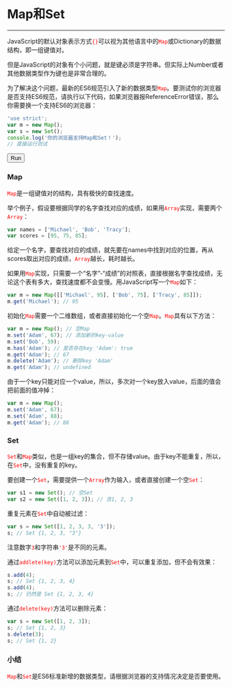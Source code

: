 <link rel="stylesheet" href="../../../static/css/button.css"/>
<link rel="stylesheet" href="../../../static/css/console.css"/>

# Map和Set
---

JavaScript的默认对象表示方式<font color="red"><code>{}</code></font>可以视为其他语言中的<font color="red"><code>Map</code></font>或Dictionary的数据结构，即一组键值对。

但是JavaScript的对象有个小问题，就是键必须是字符串。但实际上Number或者其他数据类型作为键也是非常合理的。

为了解决这个问题，最新的ES6规范引入了新的数据类型<font color="red"><code>Map</code></font>。要测试你的浏览器是否支持ES6规范，请执行以下代码，如果浏览器报ReferenceError错误，那么你需要换一个支持ES6的浏览器：

```javascript
'use strict';
var m = new Map();
var s = new Set();
console.log('你的浏览器支持Map和Set！');
// 直接运行测试
```

<button class="run" onclick="(() => {
    const element = document.querySelector('p#mapAndSet');
    try {
        'use strict';
        var m = new Map();
        var s = new Set();
        console.log('你的浏览器支持Map和Set！');
        element.classList.remove(['consoleError']);
        element.classList.add('consoleLog');
        element.removeAttribute('hidden');
        element.innerHTML = `<label class='consoleLog'>'你的浏览器支持Map和Set！'</label>`;
    } catch (e) {
        element.classList.remove(['consoleLog']);
        element.classList.add('consoleError');
        element.removeAttribute('hidden');
        element.innerHTML = `<label class='consoleError'>${e}</label>`;
    }
})();">Run</button>
<p id="mapAndSet" hidden></p>

### Map
<font color="red"><code>Map</code></font>是一组键值对的结构，具有极快的查找速度。

举个例子，假设要根据同学的名字查找对应的成绩，如果用<font color="red"><code>Array</code></font>实现，需要两个<font color="red"><code>Array</code></font>：

```javascript
var names = ['Michael', 'Bob', 'Tracy'];
var scores = [95, 75, 85];
```

给定一个名字，要查找对应的成绩，就先要在names中找到对应的位置，再从scores取出对应的成绩，<font color="red"><code>Array</code></font>越长，耗时越长。

如果用<font color="red"><code>Map</code></font>实现，只需要一个“名字”-“成绩”的对照表，直接根据名字查找成绩，无论这个表有多大，查找速度都不会变慢。用JavaScript写一个<font color="red"><code>Map</code></font>如下：

```javascript
var m = new Map([['Michael', 95], ['Bob', 75], ['Tracy', 85]]);
m.get('Michael'); // 95
```

初始化<font color="red"><code>Map</code></font>需要一个二维数组，或者直接初始化一个空<font color="red"><code>Map</code></font>。<font color="red"><code>Map</code></font>具有以下方法：

```javascript
var m = new Map(); // 空Map
m.set('Adam', 67); // 添加新的key-value
m.set('Bob', 59);
m.has('Adam'); // 是否存在key 'Adam': true
m.get('Adam'); // 67
m.delete('Adam'); // 删除key 'Adam'
m.get('Adam'); // undefined
```

由于一个key只能对应一个value，所以，多次对一个key放入value，后面的值会把前面的值冲掉：

```javascript
var m = new Map();
m.set('Adam', 67);
m.set('Adam', 88);
m.get('Adam'); // 88
```

### Set
<font color="red"><code>Set</code></font>和<font color="red"><code>Map</code></font>类似，也是一组key的集合，但不存储value。由于key不能重复，所以，在<font color="red"><code>Set</code></font>中，没有重复的key。

要创建一个<font color="red"><code>Set</code></font>，需要提供一个<font color="red"><code>Array</code></font>作为输入，或者直接创建一个空<font color="red"><code>Set</code></font>：

```javascript
var s1 = new Set(); // 空Set
var s2 = new Set([1, 2, 3]); // 含1, 2, 3
```

重复元素在<font color="red"><code>Set</code></font>中自动被过滤：

```javascript
var s = new Set([1, 2, 3, 3, '3']);
s; // Set {1, 2, 3, "3"}
```

注意数字<font color="red"><code>3</code></font>和字符串<font color="red"><code>'3'</code></font>是不同的元素。

通过<font color="red"><code>addlete(key)</code></font>方法可以添加元素到<font color="red"><code>Set</code></font>中，可以重复添加，但不会有效果：

```javascript
s.add(4);
s; // Set {1, 2, 3, 4}
s.add(4);
s; // 仍然是 Set {1, 2, 3, 4}
```

通过<font color="red"><code>delete(key)</code></font>方法可以删除元素：

```javascript
var s = new Set([1, 2, 3]);
s; // Set {1, 2, 3}
s.delete(3);
s; // Set {1, 2}
```

### 小结
<font color="red"><code>Map</code></font>和<font color="red"><code>Set</code></font>是ES6标准新增的数据类型，请根据浏览器的支持情况决定是否要使用。
